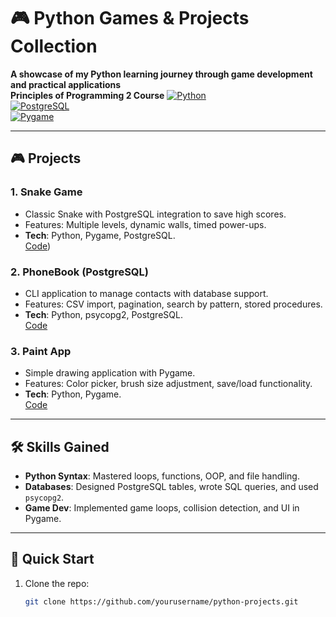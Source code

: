 # 🎮 Python Games & Projects Collection  
**A showcase of my Python learning journey through game development and practical applications**  
**Principles of Programming 2 Course**
[![Python](https://img.shields.io/badge/Python-3.10%2B-blue?logo=python)](https://www.python.org/)  
[![PostgreSQL](https://img.shields.io/badge/PostgreSQL-15+-blue?logo=postgresql)](https://www.postgresql.org/)  
[![Pygame](https://img.shields.io/badge/Pygame-2.5+-green)](https://www.pygame.org/)  

---
## 🎮 Projects  

### 1. **Snake Game**  
- Classic Snake with PostgreSQL integration to save high scores.  
- Features: Multiple levels, dynamic walls, timed power-ups.  
- **Tech**: Python, Pygame, PostgreSQL.  
[Code](https://github.com/melomilk/pp2-spring-25/blob/main/lab8and9/config.py))  

### 2. **PhoneBook (PostgreSQL)**  
- CLI application to manage contacts with database support.  
- Features: CSV import, pagination, search by pattern, stored procedures.  
- **Tech**: Python, psycopg2, PostgreSQL.  
[Code](./main.py)  

### 3. **Paint App**  
- Simple drawing application with Pygame.  
- Features: Color picker, brush size adjustment, save/load functionality.  
- **Tech**: Python, Pygame.  
[Code](./paint.py)  

---

## 🛠 Skills Gained  
- **Python Syntax**: Mastered loops, functions, OOP, and file handling.  
- **Databases**: Designed PostgreSQL tables, wrote SQL queries, and used `psycopg2`.  
- **Game Dev**: Implemented game loops, collision detection, and UI in Pygame.  

---

## 🚀 Quick Start  
1. Clone the repo:  
   ```bash
   git clone https://github.com/yourusername/python-projects.git
